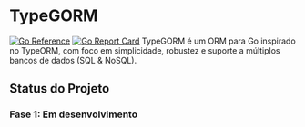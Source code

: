 # TypeGORM

[![Go Reference](https://pkg.go.dev/badge/github.com/chmenegatti/typegorm.svg)](https://pkg.go.dev/github.com/chmenegatti/typegorm)
[![Go Report Card](https://goreportcard.com/badge/github.com/chmenegatti/typegorm)](https://goreportcard.com/report/github.com/chmenegatti/typegorm)
TypeGORM é um ORM para Go inspirado no TypeORM, com foco em simplicidade, robustez e suporte a múltiplos bancos de dados (SQL & NoSQL).

## Status do Projeto

### Fase 1: Em desenvolvimento
